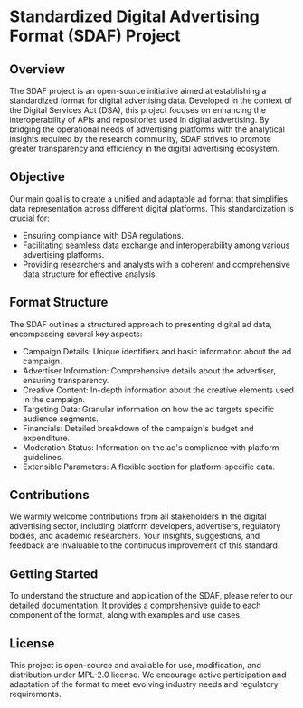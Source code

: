 # Standardized Digital Advertising Format (SDAF) Project

## Overview

The SDAF project is an open-source initiative aimed at establishing a standardized format for digital advertising data. Developed in the context of the Digital Services Act (DSA), this project focuses on enhancing the interoperability of APIs and repositories used in digital advertising. By bridging the operational needs of advertising platforms with the analytical insights required by the research community, SDAF strives to promote greater transparency and efficiency in the digital advertising ecosystem.


## Objective

Our main goal is to create a unified and adaptable ad format that simplifies data representation across different digital platforms. This standardization is crucial for:
- Ensuring compliance with DSA regulations.
- Facilitating seamless data exchange and interoperability among various advertising platforms.
- Providing researchers and analysts with a coherent and comprehensive data structure for effective analysis.

## Format Structure

The SDAF outlines a structured approach to presenting digital ad data, encompassing several key aspects:

- Campaign Details: Unique identifiers and basic information about the ad campaign.
- Advertiser Information: Comprehensive details about the advertiser, ensuring transparency.
- Creative Content: In-depth information about the creative elements used in the campaign.
- Targeting Data: Granular information on how the ad targets specific audience segments.
- Financials: Detailed breakdown of the campaign's budget and expenditure.
- Moderation Status: Information on the ad's compliance with platform guidelines.
- Extensible Parameters: A flexible section for platform-specific data.

## Contributions

We warmly welcome contributions from all stakeholders in the digital advertising sector, including platform developers, advertisers, regulatory bodies, and academic researchers. Your insights, suggestions, and feedback are invaluable to the continuous improvement of this standard.

## Getting Started

To understand the structure and application of the SDAF, please refer to our detailed documentation. It provides a comprehensive guide to each component of the format, along with examples and use cases.

## License

This project is open-source and available for use, modification, and distribution under  MPL-2.0 license. We encourage active participation and adaptation of the format to meet evolving industry needs and regulatory requirements.
